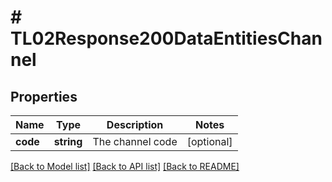 # # TL02Response200DataEntitiesChannel

## Properties

Name | Type | Description | Notes
------------ | ------------- | ------------- | -------------
**code** | **string** | The channel code | [optional]

[[Back to Model list]](../../README.md#models) [[Back to API list]](../../README.md#endpoints) [[Back to README]](../../README.md)
